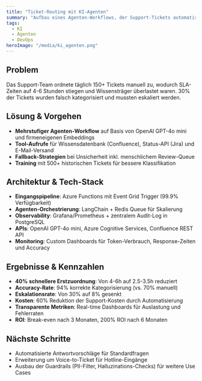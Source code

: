 ```yaml
---
title: "Ticket-Routing mit KI-Agenten"
summary: "Aufbau eines Agenten-Workflows, der Support-Tickets automatisch kategorisiert und weiterleitet."
tags:
  - KI
  - Agenten
  - DevOps
heroImage: "/media/ki_agenten.png"
---
```


## Problem
Das Support-Team ordnete täglich 150+ Tickets manuell zu, wodurch SLA-Zeiten auf 4-6 Stunden stiegen und Wissensträger überlastet waren. 30% der Tickets wurden falsch kategorisiert und mussten eskaliert werden.

## Lösung & Vorgehen
- **Mehrstufiger Agenten-Workflow** auf Basis von OpenAI GPT-4o mini und firmeneigenen Embeddings
- **Tool-Aufrufe** für Wissensdatenbank (Confluence), Status-API (Jira) und E-Mail-Versand
- **Fallback-Strategien** bei Unsicherheit inkl. menschlichem Review-Queue
- **Training** mit 500+ historischen Tickets für bessere Klassifikation

## Architektur & Tech-Stack
- **Eingangspipeline**: Azure Functions mit Event Grid Trigger (99.9% Verfügbarkeit)
- **Agenten-Orchestrierung**: LangChain + Redis Queue für Skalierung
- **Observability**: Grafana/Prometheus + zentralem Audit-Log in PostgreSQL
- **APIs**: OpenAI GPT-4o mini, Azure Cognitive Services, Confluence REST API
- **Monitoring**: Custom Dashboards für Token-Verbrauch, Response-Zeiten und Accuracy

## Ergebnisse & Kennzahlen
- **40% schnellere Erstzuordnung**: Von 4-6h auf 2.5-3.5h reduziert
- **Accuracy-Rate**: 94% korrekte Kategorisierung (vs. 70% manuell)
- **Eskalationsrate**: Von 30% auf 8% gesenkt
- **Kosten**: 60% Reduktion der Support-Kosten durch Automatisierung
- **Transparente Metriken**: Real-time Dashboards für Auslastung und Fehlerraten
- **ROI**: Break-even nach 3 Monaten, 200% ROI nach 6 Monaten

## Nächste Schritte
- Automatisierte Antwortvorschläge für Standardfragen
- Erweiterung um Voice-to-Ticket für Hotline-Eingänge
- Ausbau der Guardrails (PII-Filter, Halluzinations-Checks) für weitere Use Cases
